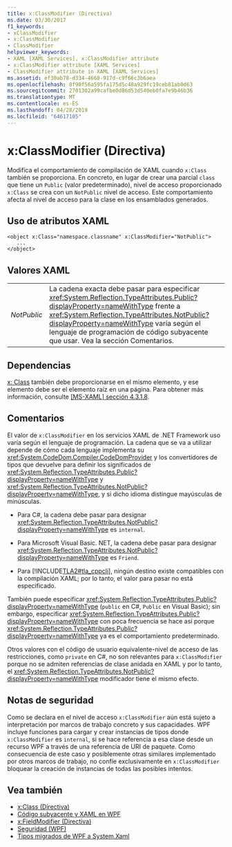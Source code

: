 ```yaml
---
title: x:ClassModifier (Directiva)
ms.date: 03/30/2017
f1_keywords:
- xClassModifier
- x:ClassModifier
- ClassModifier
helpviewer_keywords:
- XAML [XAML Services], x:ClassModifier attribute
- x:ClassModifier attribute [XAML Services]
- ClassModifier attribute in XAML [XAML Services]
ms.assetid: ef30ab78-d334-4668-917d-c9f66c3b6aea
ms.openlocfilehash: 8f90f56a595fa175d5c48a929fc19ceb81ab0d63
ms.sourcegitcommit: 2701302a99cafbe0d86d53d540eb0fa7e9b46b36
ms.translationtype: MT
ms.contentlocale: es-ES
ms.lasthandoff: 04/28/2019
ms.locfileid: "64617105"
---
```

# <a name="xclassmodifier-directive"></a>x:ClassModifier (Directiva)
Modifica el comportamiento de compilación de XAML cuando `x:Class` también se proporciona. En concreto, en lugar de crear una parcial `class` que tiene un `Public` (valor predeterminado), nivel de acceso proporcionado `x:Class` se crea con un `NotPublic` nivel de acceso. Este comportamiento afecta al nivel de acceso para la clase en los ensamblados generados.  
  
## <a name="xaml-attribute-usage"></a>Uso de atributos XAML  
  
```  
<object x:Class="namespace.classname" x:ClassModifier="NotPublic">  
   ...  
</object>  
```  
  
## <a name="xaml-values"></a>Valores XAML  
  
|||  
|-|-|  
|*NotPublic*|La cadena exacta debe pasar para especificar <xref:System.Reflection.TypeAttributes.Public?displayProperty=nameWithType> frente a <xref:System.Reflection.TypeAttributes.NotPublic?displayProperty=nameWithType> varía según el lenguaje de programación de código subyacente que usar. Vea la sección Comentarios.|  
  
## <a name="dependencies"></a>Dependencias  
 [x: Class](x-class-directive.md) también debe proporcionarse en el mismo elemento, y ese elemento debe ser el elemento raíz en una página. Para obtener más información, consulte [ \[MS-XAML\] sección 4.3.1.8](https://go.microsoft.com/fwlink/?LinkId=114525).  
  
## <a name="remarks"></a>Comentarios  
 El valor de `x:ClassModifier` en los servicios XAML de .NET Framework uso varía según el lenguaje de programación. La cadena que se va a utilizar depende de cómo cada lenguaje implementa su <xref:System.CodeDom.Compiler.CodeDomProvider> y los convertidores de tipos que devuelve para definir los significados de <xref:System.Reflection.TypeAttributes.Public?displayProperty=nameWithType> y <xref:System.Reflection.TypeAttributes.NotPublic?displayProperty=nameWithType>, y si dicho idioma distingue mayúsculas de minúsculas.  
  
- Para C#, la cadena debe pasar para designar <xref:System.Reflection.TypeAttributes.NotPublic?displayProperty=nameWithType> es `internal`.  
  
- Para Microsoft Visual Basic. NET, la cadena debe pasar para designar <xref:System.Reflection.TypeAttributes.NotPublic?displayProperty=nameWithType> es `Friend`.  
  
- Para [!INCLUDE[TLA2#tla_cppcli](../../../includes/tla2sharptla-cppcli-md.md)], ningún destino existe compatibles con la compilación XAML; por lo tanto, el valor para pasar no está especificado.  
  
 También puede especificar <xref:System.Reflection.TypeAttributes.Public?displayProperty=nameWithType> (`public` en C#, `Public` en Visual Basic); sin embargo, especificar <xref:System.Reflection.TypeAttributes.Public?displayProperty=nameWithType> con poca frecuencia se hace así porque <xref:System.Reflection.TypeAttributes.Public?displayProperty=nameWithType> ya es el comportamiento predeterminado.  
  
 Otros valores con el código de usuario equivalente-nivel de acceso de las restricciones, como `private` en C#, no son relevantes para `x:ClassModifier` porque no se admiten referencias de clase anidada en XAML y por lo tanto, el <xref:System.Reflection.TypeAttributes.NotPublic?displayProperty=nameWithType> modificador tiene el mismo efecto.  
  
## <a name="security-notes"></a>Notas de seguridad  
 Como se declara en el nivel de acceso `x:ClassModifier` aún está sujeto a interpretación por marcos de trabajo concreto y sus capacidades. WPF incluye funciones para cargar y crear instancias de tipos donde `x:ClassModifier` es `internal`, si se hace referencia a esa clase desde un recurso WPF a través de una referencia de URI de paquete. Como consecuencia de este caso y posiblemente otras similares implementado por otros marcos de trabajo, no confíe exclusivamente en `x:ClassModifier` bloquear la creación de instancias de todas las posibles intentos.  
  
## <a name="see-also"></a>Vea también

- [x:Class (Directiva)](x-class-directive.md)
- [Código subyacente y XAML en WPF](../wpf/advanced/code-behind-and-xaml-in-wpf.md)
- [x:FieldModifier (Directiva)](x-fieldmodifier-directive.md)
- [Seguridad (WPF)](../wpf/security-wpf.md)
- [Tipos migrados de WPF a System.Xaml](types-migrated-from-wpf-to-system-xaml.md)
